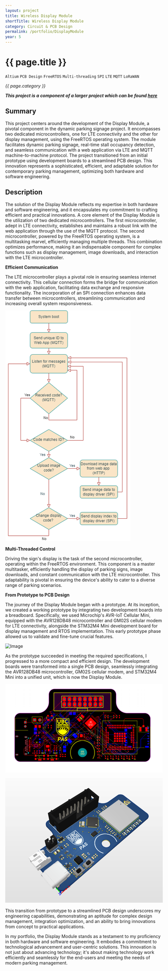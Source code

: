 ```yaml
---
layout: project
title: Wireless Display Module
shortTitle: Wireless Display Module
category: Circuit & PCB Design
permalink: /portfolio/DisplayModule
year: 5
---
```



# {{ page.title }}

`Altium` `PCB Design` `FreeRTOS` `Multi-threading` `SPI` `LTE` `MQTT` `LoRaWAN` 

*{{ page.category }}*

***This project is a component of a larger project which can be found [here](/portfolio/ParkingSign)***

## Summary

This project centers around the development of the Display Module, a pivotal component in the dynamic parking signage project. It encompasses two dedicated microcontrollers, one for LTE connectivity and the other for display management, using the FreeRTOS operating system. The module facilitates dynamic parking signage, real-time stall occupancy detection, and seamless communication with a web application via LTE and MQTT machine-to-machine protocol. The project transitioned from an initial prototype using development boards to a streamlined PCB design. This innovation represents a sophisticated, efficient, and adaptable solution for contemporary parking management, optimizing both hardware and software engineering.

## Description

The solution of the Display Module reflects my expertise in both hardware and software engineering, and it encapsulates my commitment to crafting efficient and practical innovations. A core element of the Display Module is the utilization of two dedicated microcontrollers. The first microcontroller, adept in LTE connectivity, establishes and maintains a robust link with the web application through the use of the MQTT protocol. The second microcontroller, powered by the FreeRTOS operating system, is a multitasking marvel, efficiently managing multiple threads. This combination optimizes performance, making it an indispensable component for complex functions such as display management, image downloads, and interaction with the LTE microcontroller.

**Efficient Communication**

The LTE microcontroller plays a pivotal role in ensuring seamless internet connectivity. This cellular connection forms the bridge for communication with the web application, facilitating data exchange and responsive functionality. The incorporation of an SPI connection enhances data transfer between microcontrollers, streamlining communication and increasing overall system responsiveness.

![Image](/assets/images/ParkingSign/cellularflow.png)

**Multi-Threaded Control**

Driving the sign's display is the task of the second microcontroller, operating within the FreeRTOS environment. This component is a master multitasker, efficiently handling the display of parking signs, image downloads, and constant communication with the LTE microcontroller. This adaptability is pivotal in ensuring the device's ability to cater to a diverse range of parking scenarios.

**From Prototype to PCB Design**

The journey of the Display Module began with a prototype. At its inception, we created a working prototype by integrating two development boards into a breadboard. Specifically, we used Microchip's AVR-IoT Cellular Mini, equipped with the AVR128DB48 microcontroller and GM02S cellular modem for LTE connectivity, alongside the STM32M4 Mini development board for display management and RTOS implementation. This early prototype phase allowed us to validate and fine-tune crucial features.

![Image](/assets/images/ParkingSign/prototype.jpg)

As the prototype succeeded in meeting the required specifications, I progressed to a more compact and efficient design. The development boards were transformed into a single PCB design, seamlessly integrating the AVR128DB48 microcontroller, GM02S cellular modem, and STM32M4 Mini into a unified unit, which is now the Display Module.

![Image](/assets/images/ParkingSign/pcb.png)

![Image](/assets/images/ParkingSign/pcbFront.png)

This transition from prototype to a streamlined PCB design underscores my engineering capabilities, demonstrating an aptitude for complex design management, integration optimization, and an ability to bring innovations from concept to practical applications.

In my portfolio, the Display Module stands as a testament to my proficiency in both hardware and software engineering. It embodies a commitment to technological advancement and user-centric solutions. This innovation is not just about advancing technology; it's about making technology work efficiently and seamlessly for the end-users and meeting the needs of modern parking management.